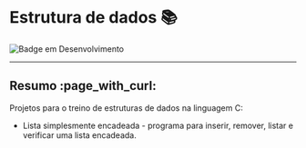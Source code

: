 # Estrutura de dados :books:
![Badge em Desenvolvimento](http://img.shields.io/static/v1?label=STATUS&message=EM%20DESENVOLVIMENTO&color=GREEN&style=for-the-badge)
<hr>
<h2>Resumo :page_with_curl: </h2>
Projetos para o treino de estruturas de dados na linguagem C:
<ul>
  <li>Lista simplesmente encadeada - programa para inserir, remover, listar e verificar uma lista encadeada.</li>
</ul>
